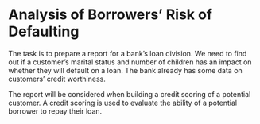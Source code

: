 # Analysis of Borrowers’ Risk of Defaulting
The task is to prepare a report for a bank’s loan division. We need to find out if a customer’s marital status and number of children has an impact on whether they will default on a loan. The bank already has some data on customers’ credit worthiness.

The report will be considered when building a credit scoring of a potential customer. A credit scoring is used to evaluate the ability of a potential borrower to repay their loan.
